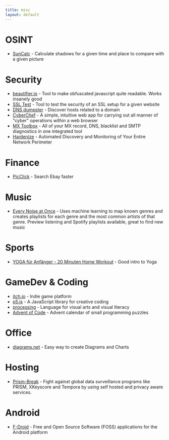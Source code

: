 ```yaml
---
title: misc
layout: default
---
```


# OSINT
* [SunCalc](https://www.suncalc.org) - Calculate shadows for a given time and place to compare with a given picture

# Security
* [beautifier.io](https://beautifier.io/) - Tool to make obfuscated javascript quite readable. Works insanely good
* [SSL Test](https://www.ssllabs.com/ssltest/) - Tool to test the security of an SSL setup for a given website
* [DNS dumpster](https://dnsdumpster.com/) - Discover hosts related to a domain
* [CyberChef](https://gchq.github.io/CyberChef/) - A simple, intuitive web app for carrying out all manner of "cyber" operations within a web browser
* [MX Toolbox](https://mxtoolbox.com/SuperTool.aspx) - All of your MX record, DNS, blacklist and SMTP diagnostics in one integrated tool
* [Hardenize](https://www.hardenize.com/) - Automated Discovery and Monitoring of Your Entire Network Perimeter

# Finance
* [PicClick](https://picclick.de/) - Search Ebay faster

# Music
* [Every Noise at Once](https://everynoise.com/) - Uses machine learning to map known genres and creates playlists for each genre and the most common artists of that genre. Preview listening and Spotify playlists available, great to find new music

# Sports
* [YOGA für Anfänger - 20 Minuten Home Workout](https://www.youtube.com/watch?v=UErN1VLCXC0) - Good intro to Yoga

# GameDev & Coding
* [itch.io](https://itch.io/) - Indie game platform
* [p5.js](https://p5js.org/) - A JavaScript library for creative coding
* [processing](https://processing.org/) - Language for visual arts and visual literacy
* [Advent of Code](https://adventofcode.com/) - Advent calendar of small programming puzzles

# Office
* [diagrams.net](https://app.diagrams.net/) - Easy way to create Diagrams and Charts

# Hosting
* [Prism-Break](https://prism-break.org/en/) - Fight against global data surveillance programs like PRISM, XKeyscore and Tempora by using self hosted and privacy aware services.

# Android
* [F-Droid](https://f-droid.org/) - Free and Open Source Software (FOSS) applications for the Android platform

